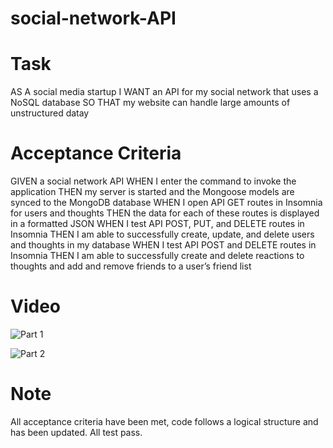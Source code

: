 # social-network-API

# Task
AS A social media startup
I WANT an API for my social network that uses a NoSQL database
SO THAT my website can handle large amounts of unstructured datay

# Acceptance Criteria
GIVEN a social network API
WHEN I enter the command to invoke the application
THEN my server is started and the Mongoose models are synced to the MongoDB database
WHEN I open API GET routes in Insomnia for users and thoughts
THEN the data for each of these routes is displayed in a formatted JSON
WHEN I test API POST, PUT, and DELETE routes in Insomnia
THEN I am able to successfully create, update, and delete users and thoughts in my database
WHEN I test API POST and DELETE routes in Insomnia
THEN I am able to successfully create and delete reactions to thoughts and add and remove friends to a user’s friend list

# Video
![Part 1](https://drive.google.com/file/d/1CxOLqBCShYiBonVXmKnSVkvBYVKbPoZF/view)

![Part 2](https://drive.google.com/file/d/1EIE8n8bg7U3ENcDh0oe9mKmgCr1HdQXW/view)


# Note
All acceptance criteria have been met, code follows a logical structure and has been updated. All test pass. 

